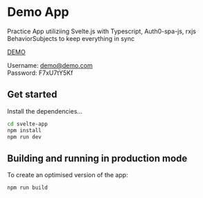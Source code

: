 # Demo App

Practice App utiliziing Svelte.js with Typescript, Auth0-spa-js, rxjs BehaviorSubjects to keep everything in sync

<a href="https://alexvdvalk.github.io/Svelte-todo-with-auth0/" target="_blank">DEMO</a>

Username: demo@demo.com\
Password: F7xU7tY5Kf

## Get started

Install the dependencies...

```bash
cd svelte-app
npm install
npm run dev
```

## Building and running in production mode

To create an optimised version of the app:

```bash
npm run build
```
